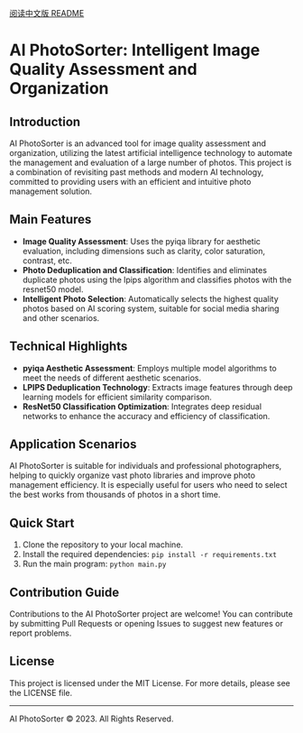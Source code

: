 
[阅读中文版 README](CHINESE_README.md)

# AI PhotoSorter: Intelligent Image Quality Assessment and Organization

## Introduction
AI PhotoSorter is an advanced tool for image quality assessment and organization, utilizing the latest artificial intelligence technology to automate the management and evaluation of a large number of photos. This project is a combination of revisiting past methods and modern AI technology, committed to providing users with an efficient and intuitive photo management solution.

## Main Features
- **Image Quality Assessment**: Uses the pyiqa library for aesthetic evaluation, including dimensions such as clarity, color saturation, contrast, etc.
- **Photo Deduplication and Classification**: Identifies and eliminates duplicate photos using the lpips algorithm and classifies photos with the resnet50 model.
- **Intelligent Photo Selection**: Automatically selects the highest quality photos based on AI scoring system, suitable for social media sharing and other scenarios.

## Technical Highlights
- **pyiqa Aesthetic Assessment**: Employs multiple model algorithms to meet the needs of different aesthetic scenarios.
- **LPIPS Deduplication Technology**: Extracts image features through deep learning models for efficient similarity comparison.
- **ResNet50 Classification Optimization**: Integrates deep residual networks to enhance the accuracy and efficiency of classification.

## Application Scenarios
AI PhotoSorter is suitable for individuals and professional photographers, helping to quickly organize vast photo libraries and improve photo management efficiency. It is especially useful for users who need to select the best works from thousands of photos in a short time.

## Quick Start
1. Clone the repository to your local machine.
2. Install the required dependencies: `pip install -r requirements.txt`
3. Run the main program: `python main.py`

## Contribution Guide
Contributions to the AI PhotoSorter project are welcome! You can contribute by submitting Pull Requests or opening Issues to suggest new features or report problems.

## License
This project is licensed under the MIT License. For more details, please see the LICENSE file.

---
AI PhotoSorter © 2023. All Rights Reserved.
